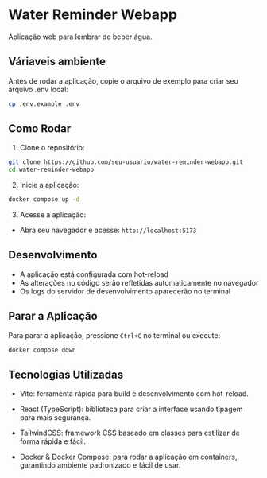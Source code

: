# Water Reminder Webapp

Aplicação web para lembrar de beber água.

## Váriaveis ambiente
Antes de rodar a aplicação, copie o arquivo de exemplo para criar seu arquivo .env local:
```bash
cp .env.example .env
```

## Como Rodar

1. Clone o repositório:
```bash
git clone https://github.com/seu-usuario/water-reminder-webapp.git
cd water-reminder-webapp
```

2. Inicie a aplicação:
```bash
docker compose up -d
```

3. Acesse a aplicação:
- Abra seu navegador e acesse: `http://localhost:5173`

## Desenvolvimento

- A aplicação está configurada com hot-reload
- As alterações no código serão refletidas automaticamente no navegador
- Os logs do servidor de desenvolvimento aparecerão no terminal

## Parar a Aplicação

Para parar a aplicação, pressione `Ctrl+C` no terminal ou execute:
```bash
docker compose down
```

## Tecnologias Utilizadas
- Vite: ferramenta rápida para build e desenvolvimento com hot-reload.

- React (TypeScript): biblioteca para criar a interface usando tipagem para mais segurança.

- TailwindCSS: framework CSS baseado em classes para estilizar de forma rápida e fácil.

- Docker & Docker Compose: para rodar a aplicação em containers, garantindo ambiente padronizado e fácil de usar.
